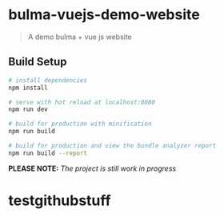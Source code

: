 # bulma-vuejs-demo-website

> A demo bulma + vue js website

## Build Setup

``` bash
# install dependencies
npm install

# serve with hot reload at localhost:8080
npm run dev

# build for production with minification
npm run build

# build for production and view the bundle analyzer report
npm run build --report
```

**PLEASE NOTE:** *The project is still work in progress*

# testgithubstuff

